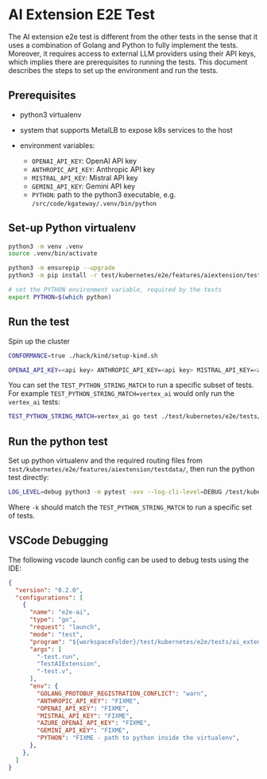 # AI Extension E2E Test

The AI extension e2e test is different from the other tests in the sense that it uses a combination of Golang and Python to fully implement the tests. Moreover, it requires access to external LLM providers using their API keys, which implies there are prerequisites to running the tests. This document describes the steps to set up the environment and run the tests.

## Prerequisites

- python3 virtualenv

- system that supports MetalLB to expose k8s services to the host

- environment variables:
    - `OPENAI_API_KEY`: OpenAI API key
    - `ANTHROPIC_API_KEY`: Anthropic API key
    - `MISTRAL_API_KEY`: Mistral API key
    - `GEMINI_API_KEY`: Gemini API key
    - `PYTHON`: path to the python3 executable, e.g. `/src/code/kgateway/.venv/bin/python`

## Set-up Python virtualenv

```bash
python3 -m venv .venv
source .venv/bin/activate

python3 -m ensurepip --upgrade
python3 -m pip install -r test/kubernetes/e2e/features/aiextension/tests/requirements.txt

# set the PYTHON environment variable, required by the tests
export PYTHON=$(which python)
```

## Run the test

Spin up the cluster
```bash
CONFORMANCE=true ./hack/kind/setup-kind.sh
```

```bash
OPENAI_API_KEY=<api key> ANTHROPIC_API_KEY=<api key> MISTRAL_API_KEY=<api key> AZURE_OPENAI_API_KEY=<api key> GEMINI_API_KEY=<api key> go test ./test/kubernetes/e2e/tests/ -run AIExtension
```

You can set the `TEST_PYTHON_STRING_MATCH` to run a specific subset of tests. For example `TEST_PYTHON_STRING_MATCH=vertex_ai` would only run the `vertex_ai` tests:

```bash
TEST_PYTHON_STRING_MATCH=vertex_ai go test ./test/kubernetes/e2e/tests/ -run AIExtension
```

## Run the python test

Set up python virtualenv and the required routing files from `test/kubernetes/e2e/features/aiextension/testdata/`, then run the python test directly:

```bash
LOG_LEVEL=debug python3 -m pytest -vvv --log-cli-level=DEBUG /test/kubernetes/e2e/features/aiextension/tests/routing.py -k=vertex_ai
```

Where `-k` should match the `TEST_PYTHON_STRING_MATCH` to run a specific set of tests.

## VSCode Debugging

The following vscode launch config can be used to debug tests using the IDE:
```json
{
  "version": "0.2.0",
  "configurations": [
    {
      "name": "e2e-ai",
      "type": "go",
      "request": "launch",
      "mode": "test",
      "program": "${workspaceFolder}/test/kubernetes/e2e/tests/ai_extension_test.go",
      "args": [
        "-test.run",
        "TestAIExtension",
        "-test.v",
      ],
      "env": {
        "GOLANG_PROTOBUF_REGISTRATION_CONFLICT": "warn",
        "ANTHROPIC_API_KEY": "FIXME",
        "OPENAI_API_KEY": "FIXME",
        "MISTRAL_API_KEY": "FIXME",
        "AZURE_OPENAI_API_KEY": "FIXME",
        "GEMINI_API_KEY": "FIXME",
        "PYTHON": "FIXME - path to python inside the virtualenv",
      },
    },
  ]
}
```